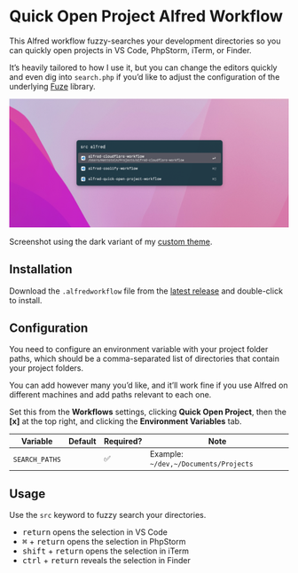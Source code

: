 # Quick Open Project Alfred Workflow

This Alfred workflow fuzzy-searches your development directories so you can quickly open projects in VS Code, PhpStorm, iTerm, or Finder.

It’s heavily tailored to how I use it, but you can change the editors quickly and even dig into `search.php` if you’d like to adjust the configuration of the underlying [Fuze](https://github.com/Loilo/Fuse) library.

![Workflow screenshot](resources/screenshot.png)

Screenshot using the dark variant of my [custom theme](https://github.com/mattstein/alfred-theme).

## Installation

Download the `.alfredworkflow` file from the [latest release](https://github.com/mattstein/alfred-quick-open-project-workflow/releases) and double-click to install.

## Configuration

You need to configure an environment variable with your project folder paths, which should be a comma-separated list of directories that contain your project folders.

You can add however many you’d like, and it’ll work fine if you use Alfred on different machines and add paths relevant to each one.

Set this from the **Workflows** settings, clicking **Quick Open Project**, then the **[x]** at the top right, and clicking the **Environment Variables** tab.

| Variable            | Default | Required? | Note |
|---------------------| --- | --- | --- |
| `SEARCH_PATHS`      |  | ✅ | Example: `~/dev,~/Documents/Projects` |

## Usage

Use the `src` keyword to fuzzy search your directories.

- <kbd>return</kbd> opens the selection in VS Code
- <kbd>⌘</kbd> + <kbd>return</kbd> opens the selection in PhpStorm
- <kbd>shift</kbd> + <kbd>return</kbd> opens the selection in iTerm
- <kbd>ctrl</kbd> + <kbd>return</kbd> reveals the selection in Finder
